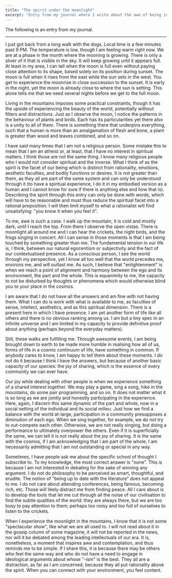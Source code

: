 ```yaml
---
title: "The spirit under the moonlight"
excerpt: "Entry from my journal where I write about the awe of being in nature."
---
```


The following is an entry from my journal.

* * *

I just got back from a long walk with the dogs. Local time is a few
minutes past 9 PM. The temperature is low, though I am feeling warm
right now. We are at a phase in the month where the mooning is
growing. There is only a sliver of it that is visible in the sky. It
will keep growing until it appears full. At least in my area, I can
tell when the moon is full even without paying close attention to its
shape, based solely on its position during sunset. The moon is full
when it rises from the east while the sun sets in the west. You get to
experience the moonrise in close succession to the sunset. It is early
in the night, yet the moon is already close to where the sun is
setting. This alone tells me that we need several nights before we get
to the full moon.

Living in the mountains imposes some practical constraints, though it
has the upside of experiencing the beauty of the world, potentially
without filters and distractions. Just as I observe the moon, I notice
the patterns in the behaviour of plants and birds. Each has its
particularities yet there also is a unity to all of them. There is
something there that underpins everything, such that a human is more
than an amalgamation of flesh and bone, a plant is greater than wood
and leaves combined, and so on.

I have said many times that I am not a religious person. Some mistake
this to mean that I am an atheist or, at least, that I have no
interest in spiritual matters. I think those are not the same thing. I
know many religious people who I would not consider spiritual and the
inverse. What I think of as the spirit is the facet of our being which
is distinct from rationality, emotions, aesthetic faculties, and
bodily functions or desires. It is not greater than them, as they all
are part of the same system and can only be understood through it (to
have a spiritual experience, I do it in my embodied version as a human
and I cannot know for sure if there is anything else and how that is).
Describing the spirit through this entry can only be done with words,
which will have to be reasonable and must thus reduce the spiritual
facet into a rational proposition. I will then limit myself to what a
rationalist will find unsatisfying: "you know it when you feel it".

To me, awe is such a case. I walk up the mountain, it is cold and
mostly dark, until I reach the top. From there I observe the open
vistas. There is moonlight all around me and I can hear the crickets,
the night birds, and the frogs singing in concert. All I can sense in
those moments is that I am being touched by something greater than me.
The fundamental tension in our life is, I think, between our natural
egocentism or subjectivity and the fact of our contextualised
presence. As a conscious person, I see the world through my
perspective, yet I know all too well that the world precedes me,
environs me, and will outlast me. As such, I believe that
"enlightenment" is when we reach a point of alignment and harmony
between the ego and its environment, the part and the whole. This is
equanimity to me, the capacity to not be disturbed by thoughts or
phenomena which would otherwise blind you to your place in the cosmos.

I am aware that I do not have all the answers and am fine with not
having them. What I can do is work with what is available to me, as
faculties of sense, intellect, aesthetics, and as this spiritual
dimension. There is a present here in which I have presence. I am yet
another form of life like all others and there is no obvious ranking
among us. I am but a tiny spec in an infinite universe and I am
limited in my capacity to provide definitive proof about anything
(perhaps beyond the everyday matters).

Still, these walks are fulfilling me. Through awesome events, I am
being brought down to earth to be made more humble in realising how
all of us, forms of life in a cosmic continuum of life, have something
in common. If anybody cares to know, I am happy to tell them about
these moments. I do not do it because I think I have the answers, but
because of another basic capacity of our species: the joy of sharing,
which is the essence of every community we can ever have.

Our joy while dealing with other people is when we experience
something of a shared interest together. We may play a game, sing a
song, hike in the mountains, do some pair programming, and so on. It
does not matter what it is so long as we are jointly and honestly
participating in the experience. Here, again, I discern this same
dynamic of the part and whole, now in a social setting of the
individual and its social milieu. Just how we find a balance with the
world at-large, participation in a community presupposes a diminution
of each ego. When we sing together, for example, we do not try to
out-compete each other. Otherwise, we are not really singing, but
doing a performance to ultimately overpower the others. Even if it is
superficially the same, we can tell it is not really about the joy of
sharing. It is the same with the cosmos, if I am acknowledging that I
am part of the whole, I am necessarily admitting that I am not
outstanding or special in any way.

Sometimes, I have people ask me about the specific school of thought I
subscribe to. To my knowledge, the most correct answer is "none". This
is because I am not interested in debating for the sake of winning any
argument. I do not do philosophy to be perceived as smart, thoughtful,
and erudite. The notion of "being up to date with the literature" does
not appeal to me. I do not care about attending conferences, being
famous, becoming rich, etc. Those will likely distract me from finding
peace. All I care about is to develop the tools that let me cut
through all the noise of our civilisation to find the subtle qualities
of the world: they are always there, but we are too busy to pay
attention to them; perhaps too noisy and too full of ourselves to
listen to the crickets.

When I experience the moonlight in the mountains, I know that it is
not some "spectacular show", like what we are all used to. I will not
read about it in the gossip column of some magazine, it will not be
reported in the news, nor will it be debated among the leading
intellectuals of our era. It is, nonetheless, a moment that inspires
awe and contemplation, and thus reminds me to be simple. If I share
this, it is because there may be others who feel the same way and who
do not have a need to engage in ideological arguments about whose
"-ism" is the best. They all are a distraction, as far as I am
concerned, because they all put rationality above the spirit. When you
can connect with your environment, you feel content.
